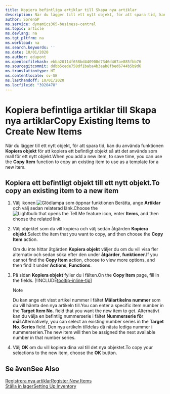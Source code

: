 ```yaml
---
title: Kopiera befintliga artiklar till Skapa nya artiklar
description: När du lägger till ett nytt objekt, för att spara tid, kan du använda funktionen Kopiera objekt för att kopiera ett befintligt objekt så att det används som mall för ett nytt objekt.
author: SorenGP
ms.service: dynamics365-business-central
ms.topic: article
ms.devlang: na
ms.tgt_pltfrm: na
ms.workload: na
ms.search.keywords: ''
ms.date: 10/01/2020
ms.author: edupont
ms.openlocfilehash: ebba20114f658bd440908d7346d467ae885fbb76
ms.sourcegitcommit: ddbb5cede750df1baba4b3eab8fbed6744b5b9d6
ms.translationtype: HT
ms.contentlocale: sv-SE
ms.lasthandoff: 10/01/2020
ms.locfileid: "3920478"
---
```

# <a name="copy-existing-items-to-create-new-items"></a><span data-ttu-id="10e05-103">Kopiera befintliga artiklar till Skapa nya artiklar</span><span class="sxs-lookup"><span data-stu-id="10e05-103">Copy Existing Items to Create New Items</span></span>

<span data-ttu-id="10e05-104">När du lägger till ett nytt objekt, för att spara tid, kan du använda funktionen **Kopiera objekt** för att kopiera ett befintligt objekt så att det används som mall för ett nytt objekt.</span><span class="sxs-lookup"><span data-stu-id="10e05-104">When you add a new item, to save time, you can use the **Copy Item** function to copy an existing item to use as a template for a new item.</span></span>  

## <a name="to-copy-an-existing-item-to-a-new-item"></a><span data-ttu-id="10e05-105">Kopiera ett befintligt objekt till ett nytt objekt.</span><span class="sxs-lookup"><span data-stu-id="10e05-105">To copy an existing item to a new item</span></span>

1. <span data-ttu-id="10e05-106">Välj ikonen ![Glödlampa som öppnar funktionen Berätta](media/ui-search/search_small.png "Berätta vad du vill göra"), ange **Artiklar** och välj sedan relaterad länk.</span><span class="sxs-lookup"><span data-stu-id="10e05-106">Choose the ![Lightbulb that opens the Tell Me feature](media/ui-search/search_small.png "Tell me what you want to do") icon, enter **Items**, and then choose the related link.</span></span>  
2. <span data-ttu-id="10e05-107">Välj objektet som du vill kopiera och välj sedan åtgärden **Kopiera objekt**.</span><span class="sxs-lookup"><span data-stu-id="10e05-107">Select the item that you want to copy, and then choose the **Copy Item** action.</span></span>  

    <span data-ttu-id="10e05-108">Om du inte hittar åtgärden **Kopiera objekt** väljer du om du vill visa fler alternativ och sedan söka efter den under **åtgärder**, **funktioner**.</span><span class="sxs-lookup"><span data-stu-id="10e05-108">If you cannot find the **Copy Item** action, choose to view more options, and then find it under **Actions**, **Functions**.</span></span>  

3. <span data-ttu-id="10e05-109">På sidan **Kopiera objekt** fyller du i fälten.</span><span class="sxs-lookup"><span data-stu-id="10e05-109">On the **Copy Item** page, fill in the fields.</span></span> [!INCLUDE[tooltip-inline-tip](includes/tooltip-inline-tip_md.md)]

    > [!NOTE]  
    > <span data-ttu-id="10e05-110">Du kan ange ett visst artikel nummer i fältet **Målartikelns nummer** som du vill hämta den nya artikeln till.</span><span class="sxs-lookup"><span data-stu-id="10e05-110">You can enter a specific item number in the **Target Item No.** field that you want the new item to get.</span></span> <span data-ttu-id="10e05-111">Alternativt kan du välja en befintlig nummerserie i fältet **Nummerserie för mål**.</span><span class="sxs-lookup"><span data-stu-id="10e05-111">Alternatively, you can select an existing number series in the **Target No. Series** field.</span></span> <span data-ttu-id="10e05-112">Den nya artikeln tilldelas då nästa lediga nummer i nummerserien.</span><span class="sxs-lookup"><span data-stu-id="10e05-112">The new item will then be assigned the next available number in that number series.</span></span>  

4. <span data-ttu-id="10e05-113">Välj **OK** om du vill kopiera dina val till det nya objektet.</span><span class="sxs-lookup"><span data-stu-id="10e05-113">To copy your selections to the new item, choose the **OK** button.</span></span>  

## <a name="see-also"></a><span data-ttu-id="10e05-114">Se även</span><span class="sxs-lookup"><span data-stu-id="10e05-114">See Also</span></span>

[<span data-ttu-id="10e05-115">Registrera nya artiklar</span><span class="sxs-lookup"><span data-stu-id="10e05-115">Register New Items</span></span>](inventory-how-register-new-items.md)  
[<span data-ttu-id="10e05-116">Ställa in lager</span><span class="sxs-lookup"><span data-stu-id="10e05-116">Setting Up Inventory</span></span>](inventory-setup-inventory.md)  
